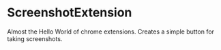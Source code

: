 # ScreenshotExtension

Almost the Hello World of chrome extensions.  Creates a simple button for taking screenshots.
